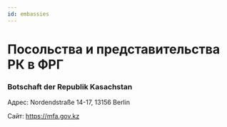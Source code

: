 ```yaml
---
id: embassies
---
```


# Посольства и представительства РК в ФРГ

### Botschaft der Republik Kasachstan

Адрес: Nordendstraße 14-17, 13156 Berlin

Сайт: https://mfa.gov.kz
